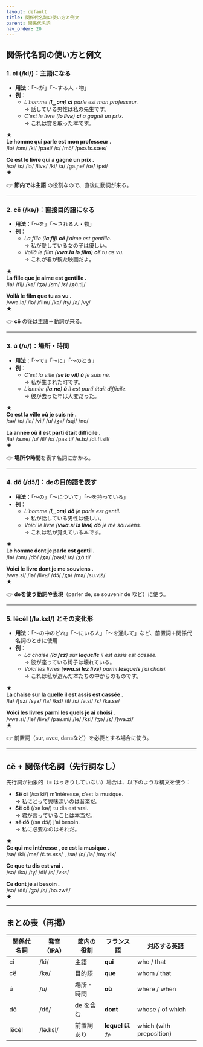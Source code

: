 ```yaml
---
layout: default
title: 関係代名詞の使い方と例文
parent: 関係代名詞
nav_order: 20
---
```


## 関係代名詞の使い方と例文

### 1. **ci** (/ki/)：主語になる

- **用法**：「〜が」「〜する人・物」
- **例**：
  - *L’homme (**l‿ɔm**) **ci** parle est mon professeur.*  
    → 話している男性は私の先生です。
  - *C’est le livre (**lə livʁ**) **ci** a gagné un prix.*  
    → これは賞を取った本です。

★  
**Le homme qui parle est mon professeur .**  
/lə/ /ɔm/ /ki/ /paʁl/ /ɛ/ /mɔ̃/ /pʁɔ.fɛ.sœʁ/  

**Ce est le livre qui a gagné un prix .**  
/sə/ /ɛ/ /lə/ /livʁ/ /ki/ /a/ /ɡa.ɲe/ /œ̃/ /pʁi/  
★

👉 **節内では主語** の役割なので、直後に動詞が来る。

---

### 2. **cë** (/kə/)：直接目的語になる

- **用法**：「〜を」「〜される人・物」
- **例**：
  - *La fille (**la fij**) **cë** j’aime est gentille.*  
    → 私が愛している女の子は優しい。
  - *Voilà le film (**vwa.la lə film**) **cë** tu as vu.*  
    → これが君が観た映画だよ。

★  
**La fille que je aime est gentille .**  
/la/ /fij/ /kə/ /ʒə/ /ɛm/ /ɛ/ /ʒɑ̃.tij/  

**Voilà le film que tu as vu .**  
/vwa.la/ /lə/ /film/ /kə/ /ty/ /a/ /vy/  
★

👉 **cë** の後は主語＋動詞が来る。

---

### 3. **ú** (/u/)：場所・時間

- **用法**：「〜で」「〜に」「〜のとき」
- **例**：
  - *C’est la ville (**se la vil**) **ú** je suis né.*  
    → 私が生まれた町です。
  - *L’année (**la.ne**) **ú** il est parti était difficile.*  
    → 彼が去った年は大変だった。

★  
**Ce est la ville où je suis né .**  
/sə/ /ɛ/ /la/ /vil/ /u/ /ʒə/ /sɥi/ /ne/  

**La année où il est parti était difficile .**  
/la/ /a.ne/ /u/ /il/ /ɛ/ /paʁ.ti/ /e.tɛ/ /di.fi.sil/  
★

👉 **場所や時間**を表す名詞にかかる。

---

### 4. **dõ** (/dɔ̃/)：deの目的語を表す

- **用法**：「〜の」「〜について」「〜を持っている」
- **例**：
  - *L’homme (**l‿ɔm**) **dõ** je parle est gentil.*  
    → 私が話している男性は優しい。
  - *Voici le livre (**vwa.si lə livʁ**) **dõ** je me souviens.*  
    → これは私が覚えている本です。

★  
**Le homme dont je parle est gentil .**  
/lə/ /ɔm/ /dɔ̃/ /ʒə/ /paʁl/ /ɛ/ /ʒɑ̃.ti/  

**Voici le livre dont je me souviens .**  
/vwa.si/ /lə/ /livʁ/ /dɔ̃/ /ʒə/ /mə/ /su.vjɛ̃/  
★

👉 **deを使う動詞や表現**（parler de, se souvenir de など）に使う。

---

### 5. **lëcèl** (/lə.kɛl/) とその変化形

- **用法**：「〜の中のどれ」「〜にいる人」「〜を通して」など、前置詞＋関係代名詞のときに使用
- **例**：
  - *La chaise (**la ʃɛz**) sur **laquelle** il est assis est cassée.*  
    → 彼が座っている椅子は壊れている。
  - *Voici les livres (**vwa.si lez livʁ**) parmi **lesquels** j’ai choisi.*  
    → これは私が選んだ本たちの中からのものです。

★  
**La chaise sur la quelle il est assis est cassée .**  
/la/ /ʃɛz/ /syʁ/ /la/ /kɛl/ /il/ /ɛ/ /a.si/ /ɛ/ /ka.se/  

**Voici les livres parmi les quels je ai choisi .**  
/vwa.si/ /le/ /livʁ/ /paʁ.mi/ /le/ /kɛl/ /ʒə/ /ɛ/ /ʃwa.zi/  
★

👉 前置詞（sur, avec, dansなど）を必要とする場合に使う。

---

## cë + 関係代名詞（先行詞なし）

先行詞が抽象的（= はっきりしていない）場合は、以下のような構文を使う：

- **Së ci** (/sə ki/) m’intéresse, c’est la musique.  
  → 私にとって興味深いのは音楽だ。
- **Së cë** (/sə kə/) tu dis est vrai.  
  → 君が言っていることは本当だ。
- **së dõ** (/sə dɔ̃/) j’ai besoin.  
  → 私に必要なのはそれだ。

★  
**Ce qui me intéresse , ce est la musique .**  
/sə/ /ki/ /mə/ /ɛ̃.te.ʁɛs/ , /sə/ /ɛ/ /la/ /my.zik/  

**Ce que tu dis est vrai .**  
/sə/ /kə/ /ty/ /di/ /ɛ/ /vʁɛ/  

**Ce dont je ai besoin .**  
/sə/ /dɔ̃/ /ʒə/ /ɛ/ /bə.zwɛ̃/  
★

---

## まとめ表（再掲）

| 関係代名詞 | 発音（IPA） | 節内の役割  | フランス語      | 対応する英語             |
|------------|-------------|-------------|-----------------|--------------------------|
| ci         | /ki/        | 主語        | **qui**         | who / that               |
| cë         | /kə/        | 目的語      | **que**         | whom / that              |
| ú          | /u/         | 場所・時間  | **où**          | where / when             |
| dõ         | /dɔ̃/       | de を含む   | **dont**        | whose / of which         |
| lëcèl      | /lə.kɛl/    | 前置詞あり  | **lequel** ほか | which (with preposition) |
